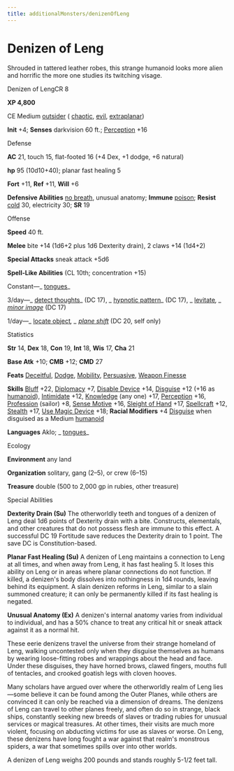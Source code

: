 ```yaml
---
title: additionalMonsters/denizenOfLeng
---
```

# Denizen of Leng

Shrouded in tattered leather robes, this strange humanoid looks more alien and horrific the more one studies its twitching visage.

Denizen of LengCR 8

**XP 4,800**

CE Medium [outsider](monsters/creatureTypes.md#_outsider) ( [chaotic](monsters/creatureTypes.md#_chaotic-subtype), [evil](monsters/creatureTypes.md#_evil-subtype), [extraplanar](monsters/creatureTypes.md#_extraplanar-subtype))

**Init** +4; **Senses** darkvision 60 ft.; [Perception](additionalMonsters/../skills/perception.md#_perception) +16

Defense

**AC** 21, touch 15, flat-footed 16 (+4 Dex, +1 dodge, +6 natural)

**hp** 95 (10d10+40); planar fast healing 5

**Fort** +11, **Ref** +11, **Will** +6

**Defensive Abilities** [no breath](monsters/universalMonsterRules.md#_no-breath), unusual anatomy; **Immune** [poison](monsters/universalMonsterRules.md#_poison-(ex-or-su)); **Resist** [cold](monsters/creatureTypes.md#_cold-subtype) 30, electricity 30; **SR** 19

Offense

**Speed** 40 ft.

**Melee** bite +14 (1d6+2 plus 1d6 Dexterity drain), 2 claws +14 (1d4+2)

**Special Attacks** sneak attack +5d6

**Spell-Like Abilities** (CL 10th; concentration +15)

Constant—_ [tongues](additionalMonsters/../spells/tongues.md#_tongues)_

3/day—_ [detect thoughts](additionalMonsters/../spells/detectThoughts.md#_detect-thoughts)_ (DC 17), _ [hypnotic pattern](additionalMonsters/../spells/hypnoticPattern.md#_hypnotic-pattern)_ (DC 17), _ [levitate](additionalMonsters/../spells/levitate.md#_levitate)_, _ [minor image](additionalMonsters/../spells/minorImage.md#_minor-image)_ (DC 17)

1/day—_ [locate object](additionalMonsters/../spells/locateObject.md#_locate-object)_, _ [plane shift](additionalMonsters/../spells/planeShift.md#_plane-shift)_ (DC 20, self only)

Statistics

**Str** 14, **Dex** 18, **Con** 19, **Int** 18, **Wis** 17, **Cha** 21

**Base Atk** +10; **CMB** +12; **CMD** 27

**Feats** [Deceitful](additionalMonsters/../feats.md#_deceitful), [Dodge](additionalMonsters/../feats.md#_dodge), [Mobility](additionalMonsters/../feats.md#_mobility), [Persuasive](additionalMonsters/../feats.md#_persuasive), [Weapon Finesse](additionalMonsters/../feats.md#_weapon-finesse)

**Skills** [Bluff](additionalMonsters/../skills/bluff.md#_bluff) +22, [Diplomacy](additionalMonsters/../skills/diplomacy.md#_diplomacy) +7, [Disable Device](additionalMonsters/../skills/disableDevice.md#_disable-device) +14, [Disguise](additionalMonsters/../skills/disguise.md#_disguise) +12 (+16 as [humanoid](monsters/creatureTypes.md#_humanoid)), [Intimidate](additionalMonsters/../skills/intimidate.md#_intimidate) +12, [Knowledge](additionalMonsters/../skills/knowledge.md#_knowledge) (any one) +17, [Perception](additionalMonsters/../skills/perception.md#_perception) +16, [Profession](additionalMonsters/../skills/profession.md#_profession) (sailor) +8, [Sense Motive](additionalMonsters/../skills/senseMotive.md#_sense-motive) +16, [Sleight of Hand](additionalMonsters/../skills/sleightOfHand.md#_sleight-of-hand) +17, [Spellcraft](additionalMonsters/../skills/spellcraft.md#_spellcraft) +12, [Stealth](additionalMonsters/../skills/stealth.md#_stealth) +17, [Use Magic Device](additionalMonsters/../skills/useMagicDevice.md#_use-magic-device) +18; **Racial Modifiers** +4 [Disguise](additionalMonsters/../skills/disguise.md#_disguise) when disguised as a Medium [humanoid](monsters/creatureTypes.md#_humanoid)

**Languages** Aklo; _ [tongues](additionalMonsters/../spells/tongues.md#_tongues)_

Ecology

**Environment** any land

**Organization** solitary, gang (2–5), or crew (6–15)

**Treasure** double (500 to 2,000 gp in rubies, other treasure)

Special Abilities

**Dexterity Drain (Su)** The otherworldly teeth and tongues of a denizen of Leng deal 1d6 points of Dexterity drain with a bite. Constructs, elementals, and other creatures that do not possess flesh are immune to this effect. A successful DC 19 Fortitude save reduces the Dexterity drain to 1 point. The save DC is Constitution-based.

**Planar Fast Healing (Su)** A denizen of Leng maintains a connection to Leng at all times, and when away from Leng, it has fast healing 5. It loses this ability on Leng or in areas where planar connections do not function. If killed, a denizen's body dissolves into nothingness in 1d4 rounds, leaving behind its equipment. A slain denizen reforms in Leng, similar to a slain summoned creature; it can only be permanently killed if its fast healing is negated.

**Unusual Anatomy (Ex)** A denizen's internal anatomy varies from individual to individual, and has a 50% chance to treat any critical hit or sneak attack against it as a normal hit.

These eerie denizens travel the universe from their strange homeland of Leng, walking uncontested only when they disguise themselves as humans by wearing loose-fitting robes and wrappings about the head and face. Under these disguises, they have horned brows, clawed fingers, mouths full of tentacles, and crooked goatish legs with cloven hooves.

Many scholars have argued over where the otherworldly realm of Leng lies—some believe it can be found among the Outer Planes, while others are convinced it can only be reached via a dimension of dreams. The denizens of Leng can travel to other planes freely, and often do so in strange, black ships, constantly seeking new breeds of slaves or trading rubies for unusual services or magical treasures. At other times, their visits are much more violent, focusing on abducting victims for use as slaves or worse. On Leng, these denizens have long fought a war against that realm's monstrous spiders, a war that sometimes spills over into other worlds.

A denizen of Leng weighs 200 pounds and stands roughly 5-1/2 feet tall.

